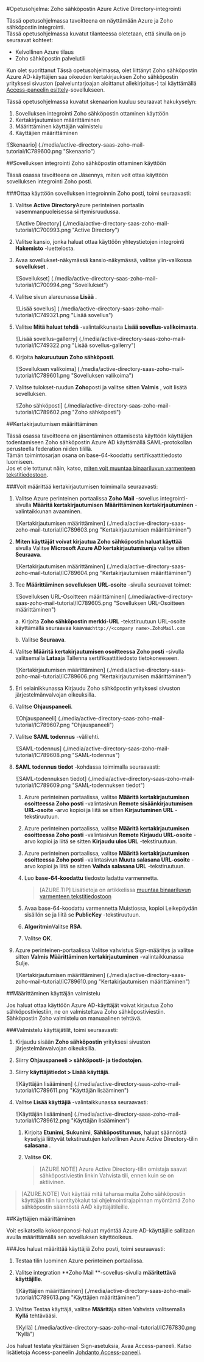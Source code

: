 <properties 
    pageTitle="Opetusohjelma: Azure Active Directory-integrointi Zoho sähköpostin | Microsoft Azure" 
    description="Opettele käyttämään Zoho sähköpostin Azure Active Directory-hakemistosta käyttöön kertakirjautumisen, automaattinen valmistelu ja lisää!." 
    services="active-directory" 
    authors="jeevansd"  
    documentationCenter="na" 
    manager="femila"/>
<tags 
    ms.service="active-directory" 
    ms.devlang="na" 
    ms.topic="article" 
    ms.tgt_pltfrm="na" 
    ms.workload="identity" 
    ms.date="09/09/2016" 
    ms.author="markvi" />

#<a name="tutorial-azure-active-directory-integration-with-zoho-mail"></a>Opetusohjelma: Zoho sähköpostin Azure Active Directory-integrointi
  
Tässä opetusohjelmassa tavoitteena on näyttämään Azure ja Zoho sähköpostin integrointi.  
Tässä opetusohjelmassa kuvatut tilanteessa oletetaan, että sinulla on jo seuraavat kohteet:

-   Kelvollinen Azure tilaus
-   Zoho sähköpostin palvelutili
  
Kun olet suorittanut Tässä opetusohjelmassa, olet liittänyt Zoho sähköpostin Azure AD-käyttäjien saa oikeuden kertakirjauksen Zoho sähköpostin yrityksesi sivuston (palveluntarjoajan aloittanut allekirjoitus-) tai käyttämällä [Access-paneelin esittely](active-directory-saas-access-panel-introduction.md)-sovellukseen.
  
Tässä opetusohjelmassa kuvatut skenaarion kuuluu seuraavat hakukyselyn:

1.  Sovelluksen integrointi Zoho sähköpostin ottaminen käyttöön
2.  Kertakirjautumisen määrittäminen
3.  Määrittäminen käyttäjän valmistelu
4.  Käyttäjien määrittäminen

![Skenaario] (./media/active-directory-saas-zoho-mail-tutorial/IC789600.png "Skenaario")

##<a name="enabling-the-application-integration-for-zoho-mail"></a>Sovelluksen integrointi Zoho sähköpostin ottaminen käyttöön
  
Tässä osassa tavoitteena on Jäsennys, miten voit ottaa käyttöön sovelluksen integrointi Zoho posti.

###<a name="to-enable-the-application-integration-for-zoho-mail-perform-the-following-steps"></a>Ottaa käyttöön sovelluksen integroinnin Zoho posti, toimi seuraavasti:

1.  Valitse **Active Directory**Azure perinteinen portaalin vasemmanpuoleisessa siirtymisruudussa.

    ![Active Directory] (./media/active-directory-saas-zoho-mail-tutorial/IC700993.png "Active Directory")

2.  Valitse kansio, jonka haluat ottaa käyttöön yhteystietojen integrointi **Hakemisto** -luettelosta.

3.  Avaa sovellukset-näkymässä kansio-näkymässä, valitse ylin-valikossa **sovellukset** .

    ![Sovellukset] (./media/active-directory-saas-zoho-mail-tutorial/IC700994.png "Sovellukset")

4.  Valitse sivun alareunassa **Lisää** .

    ![Lisää sovellus] (./media/active-directory-saas-zoho-mail-tutorial/IC749321.png "Lisää sovellus")

5.  Valitse **Mitä haluat tehdä** -valintaikkunasta **Lisää sovellus-valikoimasta**.

    ![Lisää sovellus-gallerry] (./media/active-directory-saas-zoho-mail-tutorial/IC749322.png "Lisää sovellus-gallerry")

6.  Kirjoita **hakuruutuun** **Zoho sähköposti**.

    ![Sovelluksen valikoima] (./media/active-directory-saas-zoho-mail-tutorial/IC789601.png "Sovelluksen valikoima")

7.  Valitse tulokset-ruudun **Zoho**posti ja valitse sitten **Valmis** , voit lisätä sovelluksen.

    ![Zoho sähköposti] (./media/active-directory-saas-zoho-mail-tutorial/IC789602.png "Zoho sähköposti")

##<a name="configuring-single-sign-on"></a>Kertakirjautumisen määrittäminen
  
Tässä osassa tavoitteena on jäsentäminen ottamisesta käyttöön käyttäjien todentamiseen Zoho sähköpostin Azure AD käyttämällä SAML-protokollan perusteella federation niiden tilillä.  
Tämän toimintosarjan osana on base-64-koodattu sertifikaattitiedosto luomiseen.  
Jos et ole tottunut näin, katso, [miten voit muuntaa binaariluvun varmenteen tekstitiedostoon](http://youtu.be/PlgrzUZ-Y1o).

###<a name="to-configure-single-sign-on-perform-the-following-steps"></a>Voit määrittää kertakirjautumisen toimimalla seuraavasti:

1.  Valitse Azure perinteinen portaalissa **Zoho Mail** -sovellus integrointi-sivulla **Määritä kertakirjautumisen** **Määrittäminen kertakirjautuminen** -valintaikkunan avaaminen.

    ![Kertakirjautumisen määrittäminen] (./media/active-directory-saas-zoho-mail-tutorial/IC789603.png "Kertakirjautumisen määrittäminen")

2.  **Miten käyttäjät voivat kirjautua Zoho sähköpostin haluat käyttää** sivulla Valitse **Microsoft Azure AD kertakirjautumisen**ja valitse sitten **Seuraava**.

    ![Kertakirjautumisen määrittäminen] (./media/active-directory-saas-zoho-mail-tutorial/IC789604.png "Kertakirjautumisen määrittäminen")

3.  Tee **Määrittäminen sovelluksen URL-osoite** -sivulla seuraavat toimet:

    ![Sovelluksen URL-Osoitteen määrittäminen] (./media/active-directory-saas-zoho-mail-tutorial/IC789605.png "Sovelluksen URL-Osoitteen määrittäminen")

    a. Kirjoita **Zoho sähköpostin merkki-URL** -tekstiruutuun URL-osoite käyttämällä seuraavaa kaavaa:`http://<company name>.ZohoMail.com`

    b. Valitse **Seuraava**.


4.  Valitse **Määritä kertakirjautumisen osoitteessa Zoho posti** -sivulla valitsemalla **Lataa**ja Tallenna sertifikaattitiedosto tietokoneeseen.

    ![Kertakirjautumisen määrittäminen] (./media/active-directory-saas-zoho-mail-tutorial/IC789606.png "Kertakirjautumisen määrittäminen")

5.  Eri selainikkunassa Kirjaudu Zoho sähköpostin yrityksesi sivuston järjestelmänvalvojan oikeuksilla.

6.  Valitse **Ohjauspaneeli**.

    ![Ohjauspaneeli] (./media/active-directory-saas-zoho-mail-tutorial/IC789607.png "Ohjauspaneeli")

7.  Valitse **SAML todennus** -välilehti.

    ![SAML-todennus] (./media/active-directory-saas-zoho-mail-tutorial/IC789608.png "SAML-todennus")

8.  **SAML todennus tiedot** -kohdassa toimimalla seuraavasti:

    ![SAML-todennuksen tiedot] (./media/active-directory-saas-zoho-mail-tutorial/IC789609.png "SAML-todennuksen tiedot")

    1.  Azure perinteinen portaalissa, valitse **Määritä kertakirjautumisen osoitteessa Zoho posti** -valintasivun **Remote sisäänkirjautumisen URL-osoite** -arvo kopioi ja liitä se sitten **Kirjautuminen URL** -tekstiruutuun.
    2.  Azure perinteinen portaalissa, valitse **Määritä kertakirjautumisen osoitteessa Zoho posti** -valintasivun **Remote Kirjaudu URL-osoite** -arvo kopioi ja liitä se sitten **Kirjaudu ulos URL** -tekstiruutuun.
    3.  Azure perinteinen portaalissa, valitse **Määritä kertakirjautumisen osoitteessa Zoho posti** -valintasivun **Muuta salasana URL-osoite** -arvo kopioi ja liitä se sitten **Vaihda salasana URL** -tekstiruutuun.
    4.  Luo **base-64-koodattu** tiedosto ladattu varmennetta.  

        >[AZURE.TIP] Lisätietoja on artikkelissa [muuntaa binaariluvun varmenteen tekstitiedostoon](http://youtu.be/PlgrzUZ-Y1o)

    5.  Avaa base-64-koodattu varmennetta Muistiossa, kopioi Leikepöydän sisällön se ja liitä se **PublicKey** -tekstiruutuun.
    6.  **Algoritmin**Valitse **RSA**.
    7.  Valitse **OK**.

9.  Azure perinteinen-portaalissa Valitse vahvistus Sign-määritys ja valitse sitten **Valmis** **Määrittäminen kertakirjautuminen** -valintaikkunassa Sulje.

    ![Kertakirjautumisen määrittäminen] (./media/active-directory-saas-zoho-mail-tutorial/IC789610.png "Kertakirjautumisen määrittäminen")

##<a name="configuring-user-provisioning"></a>Määrittäminen käyttäjän valmistelu
  
Jos haluat ottaa käyttöön Azure AD-käyttäjät voivat kirjautua Zoho sähköpostiviestiin, ne on valmisteltava Zoho sähköpostiviestiin.  
Sähköpostin Zoho valmistelu on manuaalinen tehtävä.

###<a name="to-provision-a-user-accounts-perform-the-following-steps"></a>Valmistelu käyttäjätilit, toimi seuraavasti:

1.  Kirjaudu sisään **Zoho sähköpostin** yrityksesi sivuston järjestelmänvalvojan oikeuksilla.

2.  Siirry **Ohjauspaneeli \> sähköposti- ja tiedostojen**.

3.  Siirry **käyttäjätiedot \> Lisää käyttäjä**.

    ![Käyttäjän lisääminen] (./media/active-directory-saas-zoho-mail-tutorial/IC789611.png "Käyttäjän lisääminen")

4.  Valitse **Lisää käyttäjiä** -valintaikkunassa seuraavasti:

    ![Käyttäjän lisääminen] (./media/active-directory-saas-zoho-mail-tutorial/IC789612.png "Käyttäjän lisääminen")

    1.  Kirjoita **Etunimi**, **Sukunimi**, **Sähköpostitunnus**, haluat säännöstä kyselyjä liittyvät tekstiruutujen kelvollinen Azure Active Directory-tilin **salasana** .
    2.  Valitse **OK**.  

        >[AZURE.NOTE] Azure Active Directory-tilin omistaja saavat sähköpostiviestin linkin Vahvista tili, ennen kuin se on aktiivinen.

>[AZURE.NOTE] Voit käyttää mitä tahansa muita Zoho sähköpostin käyttäjän tilin luontityökalut tai ohjelmointirajapinnan myöntämä Zoho sähköpostin säännöstä AAD käyttäjätileille.

##<a name="assigning-users"></a>Käyttäjien määrittäminen
  
Voit esikatsella kokoonpanosi-haluat myöntää Azure AD-käyttäjille sallitaan avulla määrittämällä sen sovelluksen käyttöoikeus.

###<a name="to-assign-users-to-zoho-mail-perform-the-following-steps"></a>Jos haluat määrittää käyttäjiä Zoho posti, toimi seuraavasti:

1.  Testaa tilin luominen Azure perinteinen portaalissa.

2.  Valitse integration **Zoho Mail **-sovellus-sivulla **määritettävä käyttäjille**.

    ![Käyttäjien määrittäminen] (./media/active-directory-saas-zoho-mail-tutorial/IC789613.png "Käyttäjien määrittäminen")

3.  Valitse Testaa käyttäjä, valitse **Määritä**ja sitten Vahvista valitsemalla **Kyllä** tehtävääsi.

    ![Kyllä] (./media/active-directory-saas-zoho-mail-tutorial/IC767830.png "Kyllä")
  
Jos haluat testata yksittäisen Sign-asetuksia, Avaa Access-paneeli. Katso lisätietoja Access-paneelin [Johdanto Access-paneeli](active-directory-saas-access-panel-introduction.md).